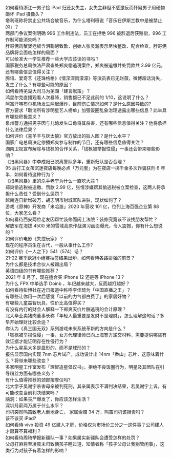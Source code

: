 如何看待浙江一男子捡 iPad 归还女失主，女失主非但不感激反而怀疑男子用硬物砸坏 iPad 摄像头？  
塔利班称将禁止公共场合放音乐，为什么塔利班说「音乐在伊斯兰教中是被禁止的」？  
两部门争议案例明确 996 工作制违法，员工在拒绝 996 被辞退后获赔偿，996 工作制可能消失吗？  
胖哥俩肉蟹煲老板含泪鞠躬致歉，创始人张灵瀚表示尽快整改、配合检查，胖哥俩品牌将会面临怎样的局面？  
可以给准大一学生推荐一些大学应该读的书吗？  
国家税务总局依法严肃查处郑爽偷逃税案件，郑爽被追缴并处罚款共 2.99 亿元，还有哪些信息值得关注？  
腾讯、爱奇艺《还珠格格》《情深深雨濛濛》等演员表已无赵薇，微博超话消失，发生了什么？有哪些可能的原因？  
如何看待芜湖大司马为芜湖「建言献策」？  
鸿星尔克直播观看人次暴降，销售额已不足此前的 1/10，这说明了什么？  
阿富汗喀布尔机场发生两起爆炸，目前伤亡情况如何？是什么原因导致的?  
官方要求「取消所有涉明星艺人榜单」加强饭圈乱象治理透露出哪些信息？此举具有哪些积极意义？  
泉州警方通报男子因与儿媳发生口角将其杀害，还有哪些信息值得关注？他将承担什么法律后果？  
如何评价《喜羊羊与灰太狼》官方放出的拟人图？是什么水平？  
国家广电总局决定停播郑爽参与制作的节目，还有哪些信息值得关注？  
湖南卫视宣布解除与钱枫的合作关系，「钱枫被举报性侵」一事还会带来哪些影响？  
《扫黑风暴》中李成阳已脱离警队多年，重新归队是否合理？  
95 后打工女孩沉迷夜店每晚必点「万元套」为在夜店一掷千金多次诈骗获刑 6 年半，如何看待这种行为？  
《扫黑风暴》里的杀手老宁为什么一直吃大蒜？  
郑爽偷逃税被追缴、罚款 2.99 亿，张恒涉嫌帮其偷逃税被立案检查，这两人将承担什么责任？受到什么惩罚？  
越南连日新增破万，胡志明市封城军队进驻，现状如何了？  
游戏《原神》开发商「米哈游」2020 年营收 101 亿，位列上海百强企业第 88 位，大家怎么看？  
如何看待西安两位老友因帮忙装修而闹上法院？装修究竟该不该找朋友帮忙？  
解放军在海拔 4500 米的雪域高原作战演习画面曝光，令人震撼，你有什么想说的？  
如何评价电影《失控玩家》？  
现在的程序员生在古代，一般从事什么工作?  
如何评价《一人之下》541（574）话？  
21-22 赛季欧冠小组赛抽签结果出炉，如何看待各路豪强的前景？  
为什么都是技术合伙人被踢出局？  
英语四级的书有哪些推荐？  
2021 年 8 月了，现在适合买 iPhone 12 还是等 iPhone 13？  
为什么 FPX 中单选手 Doinb ，年纪越来越大，反而越打越好？  
如何看待彭博社在近日报道中称呼李佳琦为「中国直播之王」？  
有哪些让你用一次后感觉「以前的力气都白费了」的家居好物？  
有哪些儿童益智玩具，性价比高值得买？  
有没有内行的财会人解释一下郑爽天价片酬逃税的会计原理？  
北大毕业卖猪肉董事长称「年轻人最重要是发财不是理财」，怎么理解这句话？多早开始理财比较合适？  
你认为《真三国无双》系列游戏未来系统革新的方向是什么？  
「钱枫被举报性侵」一事，女方代理律师已向上海警方递交材料，需要提供哪些有效证据才能证明存在性侵行为？  
为什么星系大多是盘形的，而不是球形的？  
报告显示国内实现 7nm 芯片试产，成功设计出 14nm「香山」芯片，这意味着什么？将带来哪些改变？  
多家明星工作室发布「理智追星倡议书」，拒绝不良饭圈行为，明星及其团队在引导粉丝方面有哪些义务？  
有什么值得推荐的颈部按摩仪吗?  
北大学子吴谢宇杀害母亲被判死刑，其亲属表示不满判决结果，若吴谢宇上诉，有可能改变当前判决结果吗？  
脑洞：如果丧尸爆发了，你应该怎样生活？  
深圳月薪两万属于什么水平？  
司机突然鸣笛致老人倒地身亡， 家属索赔 34 万，鸣笛司机该担责吗？  
该不该买 iPad?  
如何看待 vivo 投资 49 亿建人才房，价格仅为市场价三分之一这件事？公司建人才房算不算福利？  
如何看待周琦举报新疆队一事？如果属实新疆队会遭受怎样的处罚？  
父母打麻将至凌晨未归致俩孩子睡过道，知情者称「孩子父母让我别管闲事」，这类行为对孩子有着怎样的影响？  
